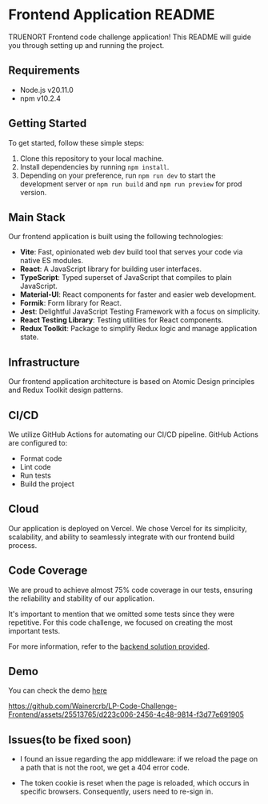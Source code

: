 # Frontend Application README

TRUENORT Frontend code challenge application! This README will guide you through setting up and running the project.

## Requirements

- Node.js v20.11.0
- npm v10.2.4

## Getting Started

To get started, follow these simple steps:

1. Clone this repository to your local machine.
2. Install dependencies by running `npm install`.
3. Depending on your preference, run `npm run dev` to start the development server or `npm run build` and `npm run preview` for prod version.

## Main Stack

Our frontend application is built using the following technologies:

- **Vite**: Fast, opinionated web dev build tool that serves your code via native ES modules.
- **React**: A JavaScript library for building user interfaces.
- **TypeScript**: Typed superset of JavaScript that compiles to plain JavaScript.
- **Material-UI**: React components for faster and easier web development.
- **Formik**: Form library for React.
- **Jest**: Delightful JavaScript Testing Framework with a focus on simplicity.
- **React Testing Library**: Testing utilities for React components.
- **Redux Toolkit**: Package to simplify Redux logic and manage application state.

## Infrastructure

Our frontend application architecture is based on Atomic Design principles and Redux Toolkit design patterns.

## CI/CD

We utilize GitHub Actions for automating our CI/CD pipeline. GitHub Actions are configured to:

- Format code
- Lint code
- Run tests
- Build the project

## Cloud

Our application is deployed on Vercel. We chose Vercel for its simplicity, scalability, and ability to seamlessly integrate with our frontend build process.

## Code Coverage

We are proud to achieve almost 75% code coverage in our tests, ensuring the reliability and stability of our application.

It's important to mention that we omitted some tests since they were repetitive. For this code challenge, we focused on creating the most important tests.

For more information, refer to the [backend solution provided](https://github.com/Wainercrb/LP-Code-Challenge-Backend/tree/main?tab=readme-ov-file#solution-provided).


## Demo

You can check the demo [here](https://lp-code-challenge-frontend.vercel.app)


https://github.com/Wainercrb/LP-Code-Challenge-Frontend/assets/25513765/d223c006-2456-4c48-9814-f3d77e691905

## Issues(to be fixed soon)

- I found an issue regarding the app middleware: if we reload the page on a path that is not the root, we get a 404 error code.

- The token cookie is reset when the page is reloaded, which occurs in specific browsers. Consequently, users need to re-sign in.



